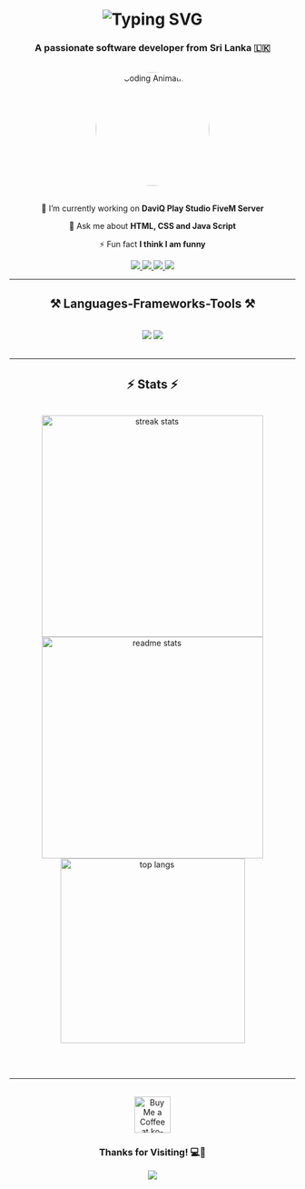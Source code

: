<h1 align="center">
  <img src="https://readme-typing-svg.demolab.com?font=Fira+Code&size=35&pause=2000&center=true&vCenter=true&width=940&lines=Hi+%F0%9F%91%8B%2C+I'm+Sohan+Edirisinghe;Frontend+Dev+%7C+FiveM+Dev+%7C+Tech+Enthusiast;Welcome+to+My+Corner+of+the+Code+Universe!!" alt="Typing SVG" />
</h1>

<h3 align="center">A passionate software developer from Sri Lanka 🇱🇰</h3>

<br/>  

<div align="center">
  <img src="https://i.gifer.com/embedded/download/6HLC.gif" width="200" alt="Coding Animation" style="border-radius: 50%;">
</div>
<br>
<div align="center">

 🔭 I’m currently working on **DaviQ Play Studio FiveM Server**
 
 💬 Ask me about **HTML, CSS and Java Script**

 ⚡ Fun fact **I think I am funny**

</div>

<div align="center"> 
  <a href="sohan.edirisinghe@gmail.com">   
    <img src="https://img.shields.io/badge/Gmail-333333?style=for-the-badge&logo=gmail&logoColor=red" />
  </a>
  <a href="https://instagram.com/sohan.vpz" target="_blank">
    <img src="https://img.shields.io/badge/Instagram-000000?style=for-the-badge&logo=instagram&logoColor=red" target="_blank" />
  </a>
  <a href="https://www.youtube.com/c/daviq.playstudio" target="_blank">
     <img src="https://img.shields.io/badge/Youtube-ff0000?style=for-the-badge&logo=youtube&logoColor=white" target="_blank" /> 
  </a>
  <a href="https://www.fiverr.com/users/speedare" target="_blank">
    <img src="https://img.shields.io/badge/Fiverr-005e0a?style=for-the-badge&logo=fiverr&logoColor=white" target="_blank" /> <!-- sqlite, safari, google-chrome are other good icon options -->
 </a>
</div>
  
<hr/>
    <h2 align="center">⚒️ Languages-Frameworks-Tools ⚒️</h2>
    <br/>
    <div align="center">
        <img src="https://skillicons.dev/icons?i=bootstrap,html,css,vscode,github,figma,angular,react,git" />
        <img src="https://skillicons.dev/icons?i=javascript,typescript,firebase,mysql,flutter,figma,blender,pytorch" /><br>
    </div>    
    <br/>
  <hr/>

<h2 align="center">⚡ Stats ⚡</h2>
<br>
<div align=center>
  <img width=390 src="https://github-readme-streak-stats-salesp07.vercel.app/?user=sohanediri&count_private=true&theme=react&border_radius=10" alt="streak stats"/>
  <img width=390 src="https://github-readme-stats-salesp07.vercel.app/api?username=sohanediri&count_private=true&show_icons=true&theme=react&rank_icon=github&border_radius=10" alt="readme stats" />
  <br/>
  <img width=325 align="center" src="https://github-readme-stats-salesp07.vercel.app/api/top-langs/?username=sohanediri&hide=HTML&langs_count=8&layout=compact&theme=react&border_radius=10&size_weight=0.5&count_weight=0.5&exclude_repo=github-readme-stats" alt="top langs" />
</div>

<br/><br/>

<hr/>

<br/>

<div align="center">
  <a href='https://www.buymeacoffee.com/viperz' target='_blank'><img height='64' style='border:0px;height:64px;' src='https://cdn.buymeacoffee.com/buttons/v2/default-yellow.png' border='0' alt='Buy Me a Coffee at ko-fi.com' /></a>
  </div>

<div align="center">
    <h3>Thanks for Visiting! 💻🚀</h3>
    <img src="https://readme-typing-svg.herokuapp.com?font=Fira+Code&size=22&pause=2000&color=36BCF7&center=true&vCenter=true&lines=Let's+build+something+great!" />
  </div>

